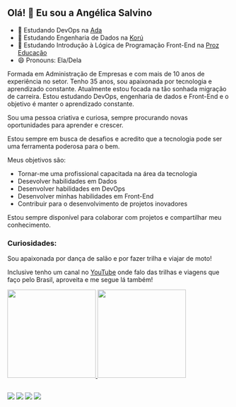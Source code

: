 ## Olá! 👋 Eu sou a Angélica Salvino

- 🌱 Estudando DevOps na [Ada](https://www.ada.tech/)
- 🌱 Estudando Engenharia de Dados na [Korú](https://www.escolakoru.com.br/)
- 🌱 Estudando Introdução à Lógica de Programação Front-End na [Proz Educação](https://www.pages.prozeducacao.com.br/proz-tecnologia)
- 😄 Pronouns: Ela/Dela

  
Formada em Administração de Empresas e com mais de 10 anos de experiência no setor.
Tenho 35 anos, sou apaixonada por tecnologia e aprendizado constante.
Atualmente estou focada na tão sonhada migração de carreira. 
Estou estudando DevOps, engenharia de dados e Front-End e o objetivo é manter o aprendizado constante.

Sou uma pessoa criativa e curiosa, sempre procurando novas oportunidades para aprender e crescer. 

Estou sempre em busca de desafios e acredito que a tecnologia pode ser uma ferramenta poderosa para o bem.

Meus objetivos são:

* Tornar-me uma profissional capacitada na área da tecnologia
* Desevolver habilidades em Dados
* Desenvolver habilidades em DevOps
* Desenvolver minhas habilidades em Front-End
* Contribuir para o desenvolvimento de projetos inovadores

Estou sempre disponível para colaborar com projetos e compartilhar meu conhecimento.

### Curiosidades:

Sou apaixonada por dança de salão e por fazer trilha e viajar de moto!

Inclusive tenho um canal no [YouTube](https://www.youtube.com/@angelicasalvino) onde falo das trilhas e viagens que faço pelo Brasil, aproveita e me segue lá também!

<div>
<a href="https://github.com/AngelicaSalvino">
<img height="200em" src="https://github-readme-stats.vercel.app/api?username=AngelicaSalvino&show_icons=true&theme=grey&include_all_comits=true&count_private=true"/>
<img height="200em" src="https://github-readme-stats.vercel.app/api/top-langs/?username=AngelicaSalvino&layout-compact&langs_count=16&theme=grey"/>

</div>


##

<div> 
  <a href="https://instagram.com/angelicasalvino" target="_blank"><img src="https://img.shields.io/badge/-Instagram-%23E4405F?style=for-the-badge&logo=instagram&logoColor=white" target="_blank"></a>
 	<a href="https://discord.gg/angiesalvino#0000" target="_blank"><img src="https://img.shields.io/badge/Discord-7289DA?style=for-the-badge&logo=discord&logoColor=white" target="_blank"></a> 
  <a href = "mailto:angelica.salvino@gmail.com"><img src="https://img.shields.io/badge/-Gmail-%23333?style=for-the-badge&logo=gmail&logoColor=white" target="_blank"></a>
  <a href="https://www.linkedin.com/in/angelica-salvino" target="_blank"><img src="https://img.shields.io/badge/-LinkedIn-%230077B5?style=for-the-badge&logo=linkedin&logoColor=white" target="_blank"></a> 
  
</div>
